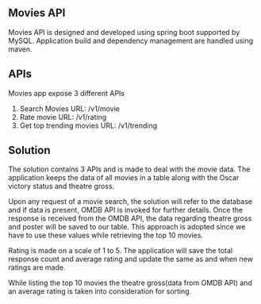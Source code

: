 ## Movies API

Movies API is designed and developed using spring boot supported by MySQL. Application build and dependency management are handled using maven.


## APIs

Movies app expose 3 different APIs

 1. Search Movies
 URL: /v1/movie
 2. Rate movie
 URL: /v1/rating
 3. Get top trending movies
 URL: /v1/trending

## Solution

The solution contains 3 APIs and is made to deal with the movie data. The application keeps the data of all movies in a table along with the Oscar victory status and theatre gross. 

Upon any request of a movie search, the solution will refer to the database and if data is present, OMDB API is invoked for further details. Once the response is received from the OMDB API, the data regarding theatre gross and poster will be saved to our table. This approach is adopted since we have to use these values while retrieving the top 10 movies.

Rating is made on a scale of 1 to 5. The application will save the total response count and average rating and update the same as and when new ratings are made.

While listing the top 10 movies the theatre gross(data from OMDB API) and an average rating is taken into consideration for sorting.
